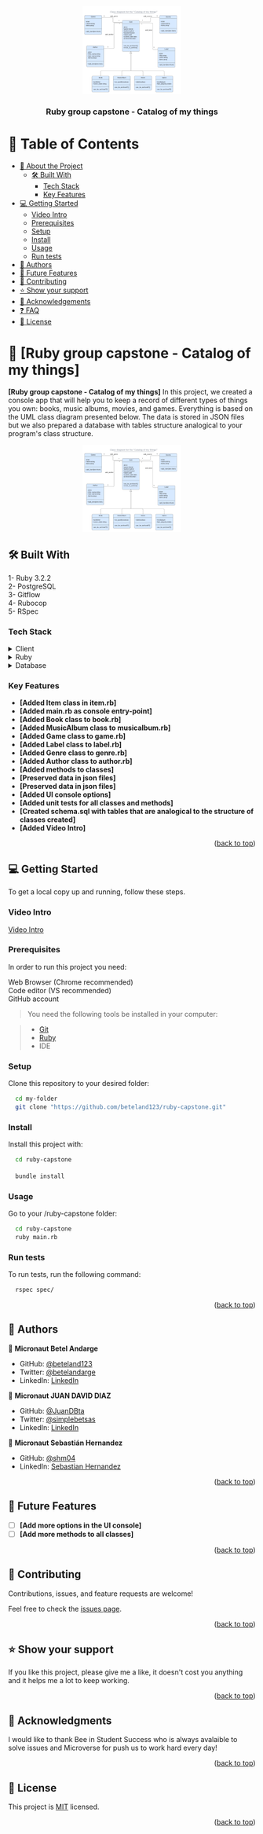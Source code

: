 <div align="center">
 
  <img src="./catalog_of_my_things.png" alt="logo" width="200"  height="auto">
  <br/>

  <h3><b>Ruby group capstone - Catalog of my things</b></h3>

</div>

<a name="readme-top"></a>

# 📗 Table of Contents

- [📖 About the Project](#about-project)
  - [🛠 Built With](#built-with)
    - [Tech Stack](#tech-stack)
    - [Key Features](#key-features)
- [💻 Getting Started](#getting-started)
  - [Video Intro](#video-intro)
  - [Prerequisites](#prerequisites)
  - [Setup](#setup)
  - [Install](#install)
  - [Usage](#usage)
  - [Run tests](#run-tests)
- [👥 Authors](#authors)
- [🔭 Future Features](#future-features)
- [🤝 Contributing](#contributing)
- [⭐️ Show your support](#support)
- [🙏 Acknowledgements](#acknowledgements)
- [❓ FAQ](#faq)
- [📝 License](#license)

# 📖 [Ruby group capstone - Catalog of my things] <a name="about-project"></a>

**[Ruby group capstone - Catalog of my things]**  In this project, we created a console app that will help you to keep a record of different types of things you own: books, music albums, movies, and games. Everything is based on the UML class diagram presented below. The data is stored in JSON files but we also prepared a database with tables structure analogical to your program's class structure.

<div align="center">
 
  <img src="./catalog_of_my_things.png" alt="logo" width="200"  height="auto">

</div>

## 🛠 Built With <a name="built-with"></a>

1- Ruby 3.2.2<br>
2- PostgreSQL<br>
3- Gitflow<br>
4- Rubocop<br>
5- RSpec

### Tech Stack <a name="tech-stack"></a>

<details>
  <summary>Client</summary>
  <ul>
    <li><a href="https://www.microverse.org/">Microverse</a></li>
  </ul>
</details>

<details>
<summary>Ruby</summary>
  <ul>
    <li><a href="https://www.ruby-lang.org/">Ruby</a></li>
  </ul>
</details>

<details>
<summary>Database</summary>
  <ul>
    <li><a href="https://www.postgresql.org/">PostgreSQL</a></li>
  </ul>
</details>

### Key Features <a name="key-features"></a>

- **[Added Item class in item.rb]**
- **[Added main.rb as console entry-point]**
- **[Added Book class to book.rb]**
- **[Added MusicAlbum class to musicalbum.rb]**
- **[Added Game class to game.rb]**
- **[Added Label class to label.rb]**
- **[Added Genre class to genre.rb]**
- **[Added Author class to author.rb]**
- **[Added methods to classes]**
- **[Preserved data in json files]**
- **[Preserved data in json files]**
- **[Added UI console options]**
- **[Added unit tests for all classes and methods]**
- **[Created schema.sql with tables that are analogical to the structure of classes created]**
- **[Added Video Intro]**

<p align="right">(<a href="#readme-top">back to top</a>)</p>

## 💻 Getting Started <a name="getting-started"></a>

To get a local copy up and running, follow these steps.

### Video Intro

[Video Intro](https://drive.google.com/file/d/1-XullMF_bDhspyUd__l7UzL2lKglJBVk/view?usp=sharing)

### Prerequisites

In order to run this project you need:

Web Browser (Chrome recommended)<br>
Code editor (VS recommended)<br>
GitHub account<br>

> You need the following tools be installed in your computer:

> - [Git](https://www.linode.com/docs/guides/how-to-install-git-on-linux-mac-and-windows/)
> - [Ruby](https://github.com/microverseinc/curriculum-ruby/blob/main/simple-ruby/articles/ruby_installation_instructions.md)
> - IDE

### Setup

Clone this repository to your desired folder:

```sh
  cd my-folder
  git clone "https://github.com/beteland123/ruby-capstone.git"
```
### Install

Install this project with:

```sh
  cd ruby-capstone
  
  bundle install
```
### Usage

Go to your /ruby-capstone folder:

```sh
  cd ruby-capstone
  ruby main.rb
```

### Run tests

To run tests, run the following command:

```sh
  rspec spec/
```
<p align="right">(<a href="#readme-top">back to top</a>)</p>

## 👥 Authors <a name="authors"></a>

👤 **Micronaut Betel Andarge**

- GitHub: [@beteland123](https://github.com/beteland123)
- Twitter: [@betelandarge](https://twitter.com/BetelAndarge)
- LinkedIn: [LinkedIn](https://linkedin.com/in/betelandarge)

👤 **Micronaut JUAN DAVID DIAZ**

- GitHub: [@JuanDBta](https://github.com/JuanDBta)
- Twitter: [@simplebetsas](https://twitter.com/simplebetsas)
- LinkedIn: [LinkedIn](https://linkedin.com/in/simplebet/)

👤 **Micronaut Sebastián Hernandez**

- GitHub: [@shm04](https://github.com/shm04)
- LinkedIn: [Sebastian Hernandez](https://www.linkedin.com/in/sebastian-hernandez-munoz/)


<p align="right">(<a href="#readme-top">back to top</a>)</p>

## 🔭 Future Features <a name="future-features"></a>

- [ ] **[Add more options in the UI console]**
- [ ] **[Add more methods to all classes]**

<p align="right">(<a href="#readme-top">back to top</a>)</p>

## 🤝 Contributing <a name="contributing"></a>

Contributions, issues, and feature requests are welcome!

Feel free to check the [issues page](../../issues/).

<p align="right">(<a href="#readme-top">back to top</a>)</p>

## ⭐️ Show your support <a name="support"></a>

If you like this project, please give me a like, it doesn't cost you anything and it helps me a lot to keep working.

<p align="right">(<a href="#readme-top">back to top</a>)</p>

## 🙏 Acknowledgments <a name="acknowledgements"></a>

I would like to thank Bee in Student Success who is always avalaible to solve issues and Microverse for push us to work hard every day!

<p align="right">(<a href="#readme-top">back to top</a>)</p>

## 📝 License <a name="license"></a>

This project is [MIT](./LICENSE) licensed.

<p align="right">(<a href="#readme-top">back to top</a>)</p>
 